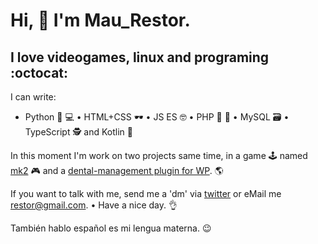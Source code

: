 # Hi, 👋 I'm Mau_Restor.
## I love videogames, linux and programing :octocat:

I can write:
* Python 🥃 💻 • HTML+CSS 🕶 • JS ES 🤓 • PHP 🍺 🍕 • MySQL 🗃 • TypeScript 🕵 and Kotlin 📱

In this moment I'm work on two projects same time, in a game 🕹 named [mk2](https://github.com/maurestor/mk2) 🎮 and a [dental-management plugin for WP](https://mecarox.com/dental-management/). 🌎

If you want to talk with me, send me a 'dm' via [twitter](https://twitter.com/mau_restor) or eMail me restor@gmail.com. • Have a nice day. 👌

También hablo español es mi lengua materna. 😉
